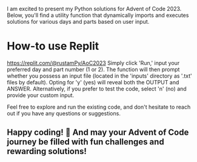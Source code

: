 I am excited to present my Python solutions for Advent of Code 2023. Below, you'll find a utility function that dynamically imports and executes solutions for various days and parts based on user input. 

# How-to use Replit
https://replit.com/@rustamPy/AoC2023
Simply click 'Run,' input your preferred day and part number (1 or 2). The function will then prompt whether you possess an input file (located in the 'inputs' directory as '.txt' files by default). Opting for 'y' (yes) will reveal both the OUTPUT and ANSWER. Alternatively, if you prefer to test the code, select 'n' (no) and provide your custom input.

Feel free to explore and run the existing code, and don't hesitate to reach out if you have any questions or suggestions. 

## Happy coding! 🎄 And may your Advent of Code journey be filled with fun challenges and rewarding solutions!
